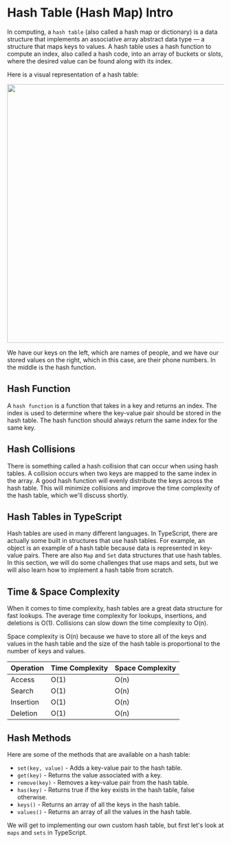 # Hash Table (Hash Map) Intro

In computing, a `hash table` (also called a hash map or dictionary) is a data structure that implements an associative array abstract data type — a structure that maps keys to values. A hash table uses a hash function to compute an index, also called a hash code, into an array of buckets or slots, where the desired value can be found along with its index.

Here is a visual representation of a hash table:

<img src="../../../assets/images/hash-table.png" width="600" />

We have our keys on the left, which are names of people, and we have our stored values on the right, which in this case, are their phone numbers. In the middle is the hash function.

## Hash Function

A `hash function` is a function that takes in a key and returns an index. The index is used to determine where the key-value pair should be stored in the hash table. The hash function should always return the same index for the same key.

## Hash Collisions

There is something called a hash collision that can occur when using hash tables. A collision occurs when two keys are mapped to the same index in the array. A good hash function will evenly distribute the keys across the hash table. This will minimize collisions and improve the time complexity of the hash table, which we'll discuss shortly.

## Hash Tables in TypeScript

Hash tables are used in many different languages. In TypeScript, there are actually some built in structures that use hash tables. For example, an object is an example of a hash table because data is represented in key-value pairs. There are also `Map` and `Set` data structures that use hash tables. In this section, we will do some challenges that use maps and sets, but we will also learn how to implement a hash table from scratch.

## Time & Space Complexity

When it comes to time complexity, hash tables are a great data structure for fast lookups. The average time complexity for lookups, insertions, and deletions is O(1). Collisions can slow down the time complexity to O(n).

Space complexity is O(n) because we have to store all of the keys and values in the hash table and the size of the hash table is proportional to the number of keys and values.

| Operation | Time Complexity | Space Complexity |
| --------- | --------------- | ---------------- |
| Access    | O(1)            | O(n)             |
| Search    | O(1)            | O(n)             |
| Insertion | O(1)            | O(n)             |
| Deletion  | O(1)            | O(n)             |

## Hash Methods

Here are some of the methods that are available on a hash table:

- `set(key, value)` - Adds a key-value pair to the hash table.
- `get(key)` - Returns the value associated with a key.
- `remove(key)` - Removes a key-value pair from the hash table.
- `has(key)` - Returns true if the key exists in the hash table, false otherwise.
- `keys()` - Returns an array of all the keys in the hash table.
- `values()` - Returns an array of all the values in the hash table.

We will get to implementing our own custom hash table, but first let's look at `maps` and `sets` in TypeScript.
